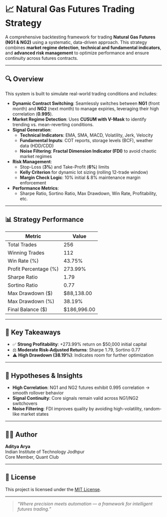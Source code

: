 # 📈 Natural Gas Futures Trading Strategy

A comprehensive backtesting framework for trading **Natural Gas Futures (NG1 & NG2)** using a systematic, data-driven approach. This strategy combines **market regime detection**, **technical and fundamental indicators**, and **advanced risk management** to optimize performance and ensure continuity across futures contracts.

---

## 🔍 Overview

This system is built to simulate real-world trading conditions and includes:

- **Dynamic Contract Switching**: Seamlessly switches between **NG1** (front month) and **NG2** (next month) to manage expiries, leveraging their high correlation (**0.995**).
- **Market Regime Detection**: Uses **CUSUM with V-Mask** to identify trending vs. mean-reverting conditions.
- **Signal Generation**:
  - **Technical Indicators**: EMA, SMA, MACD, Volatility, Jerk, Velocity
  - **Fundamental Inputs**: COT reports, storage levels (BCF), weather data (HDD/CDD)
  - **Noise Filtering**: **Fractal Dimension Indicator (FDI)** to avoid chaotic market regimes
- **Risk Management**:
  - Stop-Loss (**3%**) and Take-Profit (**6%**) limits
  - **Kelly Criterion** for dynamic lot sizing (rolling 12-trade window)
  - **Margin Check Logic**: 10% initial & 8% maintenance margin enforcement
- **Performance Metrics**:
  - Sharpe Ratio, Sortino Ratio, Max Drawdown, Win Rate, Profitability, etc.

---

## 📊 Strategy Performance

| **Metric**               | **Value**         |
|--------------------------|-------------------|
| Total Trades             | 256               |
| Winning Trades           | 112               |
| Win Rate (%)             | 43.75%            |
| Profit Percentage (%)    | 273.99%           |
| Sharpe Ratio             | 1.79              |
| Sortino Ratio            | 0.77              |
| Max Drawdown ($)         | $88,138.00        |
| Max Drawdown (%)         | 38.19%            |
| Final Balance ($)        | $186,996.00       |

---

## 🔑 Key Takeaways

- ✅ **Strong Profitability**: +273.99% return on $50,000 initial capital  
- ⚖️ **Moderate Risk-Adjusted Returns**: Sharpe 1.79, Sortino 0.77  
- ⚠️ **High Drawdown (38.19%)**: Indicates room for further optimization  

---

## 🧠 Hypotheses & Insights

- **High Correlation**: NG1 and NG2 futures exhibit 0.995 correlation → smooth rollover behavior
- **Signal Continuity**: Core signals remain valid across NG1/NG2 switchovers
- **Noise Filtering**: FDI improves quality by avoiding high-volatility, random-like market states

---

## 👨‍💻 Author

**Aditya Arya**  
Indian Institute of Technology Jodhpur  
Core Member, Quant Club

---

## 📝 License

This project is licensed under the [MIT License](LICENSE).

---

> *“Where precision meets automation — a framework for intelligent futures trading.”*

